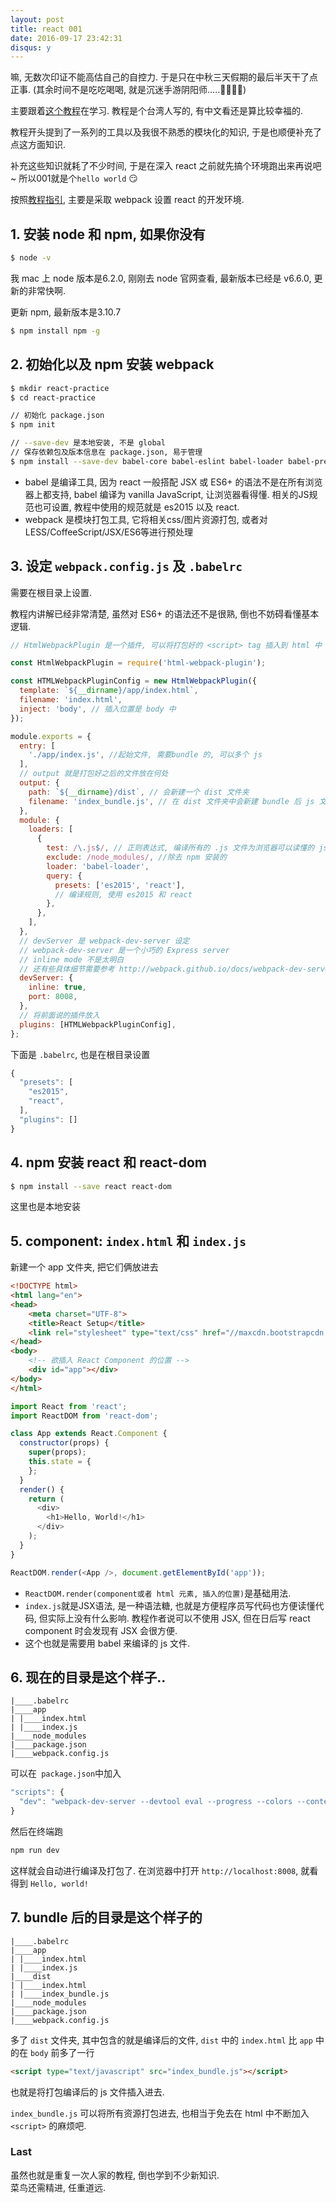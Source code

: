 ```yaml
---
layout: post
title: react 001
date: 2016-09-17 23:42:31
disqus: y
---
```


嘛, 无数次印证不能高估自己的自控力. 于是只在中秋三天假期的最后半天干了点正事.
(其余时间不是吃吃喝喝, 就是沉迷手游阴阳师.....🌝🌚🌝🌚)

主要跟着[这个教程](https://github.com/kdchang/reactjs101)在学习. 教程是个台湾人写的, 有中文看还是算比较幸福的.

教程开头提到了一系列的工具以及我很不熟悉的模块化的知识, 于是也顺便补充了点这方面知识.

补充这些知识就耗了不少时间, 于是在深入 react 之前就先搞个环境跑出来再说吧~ 所以001就是个`hello world` 😏

按照[教程指引](https://github.com/kdchang/reactjs101/blob/master/Ch02/webpack-dev-enviroment.md), 主要是采取 webpack 设置 react 的开发环境.

## 1. 安装 node 和 npm, 如果你没有

```bash
$ node -v
```

我 mac 上 node 版本是6.2.0, 刚刚去 node 官网查看, 最新版本已经是 v6.6.0, 更新的非常快啊.

更新 npm, 最新版本是3.10.7
```bash
$ npm install npm -g
```

## 2. 初始化以及 npm 安装 webpack

```bash
$ mkdir react-practice
$ cd react-practice

// 初始化 package.json
$ npm init

// --save-dev 是本地安装, 不是 global
// 保存依赖包及版本信息在 package.json, 易于管理
$ npm install --save-dev babel-core babel-eslint babel-loader babel-preset-es2015 babel-preset-react html-webpack-plugin webpack webpack-dev-server
```
- babel 是编译工具, 因为 react 一般搭配 JSX 或 ES6+ 的语法不是在所有浏览器上都支持, babel 编译为 vanilla JavaScript, 让浏览器看得懂. 相关的JS规范也可设置, 教程中使用的规范就是 es2015 以及 react.
- webpack 是模块打包工具, 它将相关css/图片资源打包, 或者对LESS/CoffeeScript/JSX/ES6等进行预处理

## 3. 设定 `webpack.config.js` 及 `.babelrc`
需要在根目录上设置.

教程内讲解已经非常清楚, 虽然对 ES6+ 的语法还不是很熟, 倒也不妨碍看懂基本逻辑.

```js
// HtmlWebpackPlugin 是一个插件, 可以将打包好的 <script> tag 插入到 html 中

const HtmlWebpackPlugin = require('html-webpack-plugin');

const HTMLWebpackPluginConfig = new HtmlWebpackPlugin({
  template: `${__dirname}/app/index.html`,
  filename: 'index.html',
  inject: 'body', // 插入位置是 body 中
});

module.exports = {
  entry: [
    './app/index.js', //起始文件, 需要bundle 的, 可以多个 js
  ],
  // output 就是打包好之后的文件放在何处
  output: {
    path: `${__dirname}/dist`, // 会新建一个 dist 文件夹
    filename: 'index_bundle.js', // 在 dist 文件夹中会新建 bundle 后 js 文件.
  },
  module: {
    loaders: [
      {
        test: /\.js$/, // 正则表达式, 编译所有的 .js 文件为浏览器可以读懂的 js
        exclude: /node_modules/, //除去 npm 安装的
        loader: 'babel-loader',
        query: {
          presets: ['es2015', 'react'],
          // 编译规则, 使用 es2015 和 react
        },
      },
    ],
  },
  // devServer 是 webpack-dev-server 设定
  // webpack-dev-server 是一个小巧的 Express server
  // inline mode 不是太明白
  // 还有些具体细节需要参考 http://webpack.github.io/docs/webpack-dev-server.html
  devServer: {
    inline: true,
    port: 8008,
  },
  // 将前面说的插件放入
  plugins: [HTMLWebpackPluginConfig],
};
```
下面是 `.babelrc`, 也是在根目录设置

```js
{
  "presets": [
    "es2015",
    "react",
  ],
  "plugins": []
}
```

## 4. npm 安装 react 和 react-dom
```bash
$ npm install --save react react-dom
```
这里也是本地安装

## 5. component: `index.html` 和 `index.js`
新建一个 app 文件夹, 把它们俩放进去
```html
<!DOCTYPE html>
<html lang="en">
<head>
    <meta charset="UTF-8">
    <title>React Setup</title>
    <link rel="stylesheet" type="text/css" href="//maxcdn.bootstrapcdn.com/bootstrap/3.3.6/css/bootstrap.min.css">
</head>
<body>
    <!-- 欲插入 React Component 的位置 -->
    <div id="app"></div>
</body>
</html>
```

```js
import React from 'react';
import ReactDOM from 'react-dom';

class App extends React.Component {
  constructor(props) {
    super(props);
    this.state = {
    };
  }
  render() {
    return (
      <div>
        <h1>Hello, World!</h1>
      </div>
    );
  }
}

ReactDOM.render(<App />, document.getElementById('app'));
```

- `ReactDOM.render(component或者 html 元素, 插入的位置)`是基础用法.
- `index.js`就是JSX语法, 是一种语法糖, 也就是方便程序员写代码也方便读懂代码, 但实际上没有什么影响. 教程作者说可以不使用 JSX, 但在日后写 react component 时会发现有 JSX 会很方便.
- 这个也就是需要用 babel 来编译的 js 文件.

## 6. 现在的目录是这个样子..
```
|____.babelrc
|____app
| |____index.html
| |____index.js
|____node_modules
|____package.json
|____webpack.config.js
```

可以在` package.json`中加入
```js
"scripts": {
  "dev": "webpack-dev-server --devtool eval --progress --colors --content-base build"
}
```
然后在终端跑
```bash
npm run dev
```
这样就会自动进行编译及打包了.
在浏览器中打开 `http://localhost:8008`, 就看得到 `Hello, world!`

## 7. bundle 后的目录是这个样子的
```
|____.babelrc
|____app
| |____index.html
| |____index.js
|____dist
| |____index.html
| |____index_bundle.js
|____node_modules
|____package.json
|____webpack.config.js
```

多了 `dist` 文件夹, 其中包含的就是编译后的文件, `dist` 中的 `index.html` 比 `app` 中的在 `body` 前多了一行
```html
<script type="text/javascript" src="index_bundle.js"></script>
```
也就是将打包编译后的 js 文件插入进去.

`index_bundle.js` 可以将所有资源打包进去, 也相当于免去在 html 中不断加入 `<script>` 的麻烦吧.


### Last

虽然也就是重复一次人家的教程, 倒也学到不少新知识.  
菜鸟还需精进, 任重道远.
